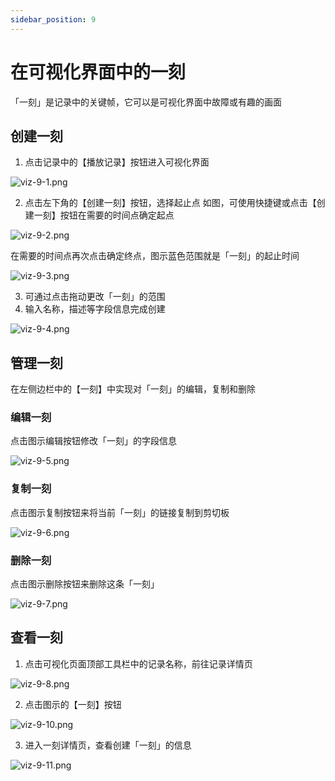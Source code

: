 ```yaml
---
sidebar_position: 9
---
```


# 在可视化界面中的一刻
 
「一刻」是记录中的关键帧，它可以是可视化界面中故障或有趣的画面

## 创建一刻

1. 点击记录中的【播放记录】按钮进入可视化界面
 
![viz-9-1.png](../img/viz-9-1.png)

2. 点击左下角的【创建一刻】按钮，选择起止点
如图，可使用快捷键或点击【创建一刻】按钮在需要的时间点确定起点
 
![viz-9-2.png](../img/viz-9-2.png)

在需要的时间点再次点击确定终点，图示蓝色范围就是「一刻」的起止时间

![viz-9-3.png](../img/viz-9-3.png)

3. 可通过点击拖动更改「一刻」的范围   
4. 输入名称，描述等字段信息完成创建
 
 ![viz-9-4.png](../img/viz-9-4.png)


## 管理一刻

在左侧边栏中的【一刻】中实现对「一刻」的编辑，复制和删除

### 编辑一刻

点击图示编辑按钮修改「一刻」的字段信息
 
 ![viz-9-5.png](../img/viz-9-5.png)

### 复制一刻

点击图示复制按钮来将当前「一刻」的链接复制到剪切板
 
 ![viz-9-6.png](../img/viz-9-6.png)

### 删除一刻

点击图示删除按钮来删除这条「一刻」
 
 ![viz-9-7.png](../img/viz-9-7.png)

## 查看一刻

1. 点击可视化页面顶部工具栏中的记录名称，前往记录详情页
 
 ![viz-9-8.png](../img/viz-9-8.png)

2. 点击图示的【一刻】按钮
 
 ![viz-9-10.png](../img/viz-9-10.png)

3. 进入一刻详情页，查看创建「一刻」的信息

 ![viz-9-11.png](../img/viz-9-11.png)





































